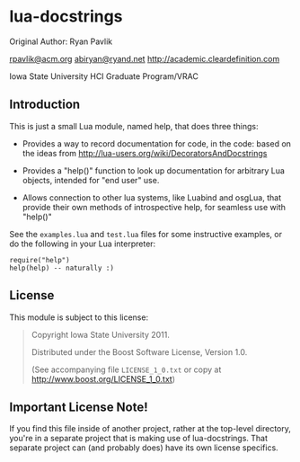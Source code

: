lua-docstrings
==============
Original Author: Ryan Pavlik

<rpavlik@acm.org> <abiryan@ryand.net>
<http://academic.cleardefinition.com>

Iowa State University HCI Graduate Program/VRAC

Introduction
------------

This is just a small Lua module, named help, that does three things:

- Provides a way to record documentation for code, in the code: based on
the ideas from <http://lua-users.org/wiki/DecoratorsAndDocstrings>

- Provides a "help()" function to look up documentation for arbitrary
Lua objects, intended for "end user" use.

- Allows connection to other lua systems, like Luabind and osgLua,
that provide their own methods of introspective help, for seamless
use with "help()"

See the `examples.lua` and `test.lua` files for some instructive examples,
or do the following in your Lua interpreter:

    require("help")
    help(help) -- naturally :)



License
-------

This module is subject to this license:

> Copyright Iowa State University 2011.
>
> Distributed under the Boost Software License, Version 1.0.
>
> (See accompanying file `LICENSE_1_0.txt` or copy at
> <http://www.boost.org/LICENSE_1_0.txt>)


Important License Note!
-----------------------

If you find this file inside of another project, rather at the top-level
directory, you're in a separate project that is making use of lua-docstrings.
That separate project can (and probably does) have its own license specifics.